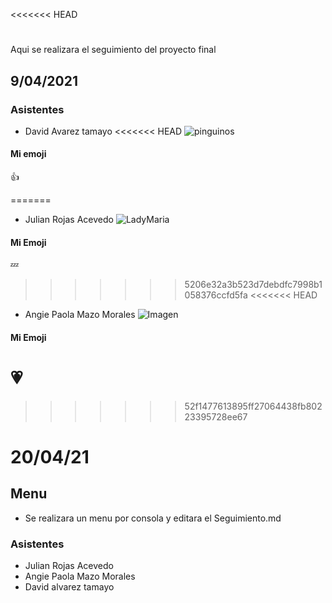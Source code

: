 <<<<<<< HEAD
# 
Aqui se realizara el seguimiento del proyecto final
## 9/04/2021 

### Asistentes 

* David Avarez tamayo
<<<<<<< HEAD
![pinguinos](http://c.files.bbci.co.uk/15C01/production/_106598098_gettyi33758.jpg)
#### Mi emoji 
:+1:

=======
* Julian Rojas Acevedo
![LadyMaria](https://cdna.artstation.com/p/assets/images/images/018/050/700/medium/j-w-syu-ladymaria-color-01.jpg?1558267562)

#### Mi Emoji
:zzz:
>>>>>>> 5206e32a3b523d7debdfc7998b1058376ccfd5fa
<<<<<<< HEAD
* Angie Paola Mazo Morales 
![Imagen](https://i.pinimg.com/originals/cc/26/8f/cc268f506815668d6c7c9eac60843a06.jpg)
#### Mi Emoji 
:heartpulse:
=======
>>>>>>> 52f1477613895ff27064438fb80223395728ee67
# 20/04/21
## Menu
 - Se realizara un menu por consola y editara el Seguimiento.md
### Asistentes
* Julian Rojas Acevedo
* Angie Paola Mazo Morales 
* David alvarez tamayo